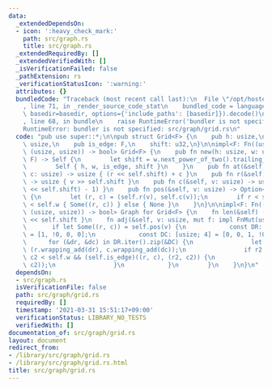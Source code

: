 ```yaml
---
data:
  _extendedDependsOn:
  - icon: ':heavy_check_mark:'
    path: src/graph.rs
    title: src/graph.rs
  _extendedRequiredBy: []
  _extendedVerifiedWith: []
  _isVerificationFailed: false
  _pathExtension: rs
  _verificationStatusIcon: ':warning:'
  attributes: {}
  bundledCode: "Traceback (most recent call last):\n  File \"/opt/hostedtoolcache/Python/3.9.4/x64/lib/python3.9/site-packages/onlinejudge_verify/documentation/build.py\"\
    , line 71, in _render_source_code_stat\n    bundled_code = language.bundle(stat.path,\
    \ basedir=basedir, options={'include_paths': [basedir]}).decode()\n  File \"/opt/hostedtoolcache/Python/3.9.4/x64/lib/python3.9/site-packages/onlinejudge_verify/languages/user_defined.py\"\
    , line 68, in bundle\n    raise RuntimeError('bundler is not specified: {}'.format(path.as_posix()))\n\
    RuntimeError: bundler is not specified: src/graph/grid.rs\n"
  code: "pub use super::*;\n\npub struct Grid<F> {\n    pub h: usize,\n    pub w:\
    \ usize,\n    pub is_edge: F,\n    shift: u32,\n}\n\nimpl<F: Fn((usize, usize),\
    \ (usize, usize)) -> bool> Grid<F> {\n    pub fn new(h: usize, w: usize, is_edge:\
    \ F) -> Self {\n        let shift = w.next_power_of_two().trailing_zeros();\n\
    \        Self { h, w, is_edge, shift }\n    }\n    pub fn at(&self, r: usize,\
    \ c: usize) -> usize { (r << self.shift) + c }\n    pub fn r(&self, v: usize)\
    \ -> usize { v >> self.shift }\n    pub fn c(&self, v: usize) -> usize { v & ((1\
    \ << self.shift) - 1) }\n    pub fn pos(&self, v: usize) -> Option<(usize, usize)>\
    \ {\n        let (r, c) = (self.r(v), self.c(v));\n        if r < self.h && c\
    \ < self.w { Some((r, c)) } else { None }\n    }\n}\n\nimpl<F: Fn((usize, usize),\
    \ (usize, usize)) -> bool> Graph for Grid<F> {\n    fn len(&self) -> usize { self.h\
    \ << self.shift }\n    fn adj(&self, v: usize, mut f: impl FnMut(usize)) {\n \
    \       if let Some((r, c)) = self.pos(v) {\n            const DR: [usize; 4]\
    \ = [1, !0, 0, 0];\n            const DC: [usize; 4] = [0, 0, 1, !0];\n      \
    \      for (&dr, &dc) in DR.iter().zip(&DC) {\n                let (r2, c2) =\
    \ (r.wrapping_add(dr), c.wrapping_add(dc));\n                if r2 < self.h &&\
    \ c2 < self.w && (self.is_edge)((r, c), (r2, c2)) {\n                    f(self.at(r2,\
    \ c2));\n                }\n            }\n        }\n    }\n}\n"
  dependsOn:
  - src/graph.rs
  isVerificationFile: false
  path: src/graph/grid.rs
  requiredBy: []
  timestamp: '2021-03-31 15:51:17+09:00'
  verificationStatus: LIBRARY_NO_TESTS
  verifiedWith: []
documentation_of: src/graph/grid.rs
layout: document
redirect_from:
- /library/src/graph/grid.rs
- /library/src/graph/grid.rs.html
title: src/graph/grid.rs
---
```

